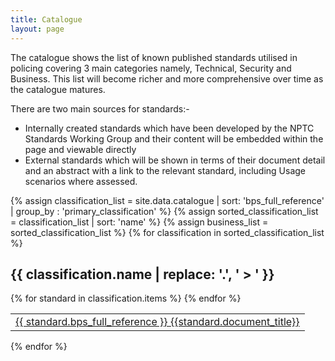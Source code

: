```yaml
---
title: Catalogue
layout: page
---
```

The catalogue shows the list of known published standards utilised in policing covering 3 main categories namely, Technical, Security and Business. This list will become richer and more comprehensive over time as the catalogue matures.

There are two main sources for standards:-
+ Internally created standards which have been developed by the NPTC Standards Working Group and their content will be embedded within the page and viewable directly
+ External standards which will be shown in terms of their document detail and an abstract with a link to the relevant standard, including Usage scenarios where assessed.

{% assign classification_list = site.data.catalogue | sort: 'bps_full_reference' | group_by : 'primary_classification' %}
{% assign sorted_classification_list = classification_list | sort: 'name' %}
{% assign business_list = sorted_classification_list %}
{% for classification in sorted_classification_list %}
## {{ classification.name | replace: '.', ' > ' }}
<table>
{% for standard in classification.items %}
<tr>
<td><a href="standards/{{ standard.bps_part_reference }}.html">{{ standard.bps_full_reference }} {{standard.document_title}}</a></td>
</tr>
{% endfor %}
</table>
{% endfor %}